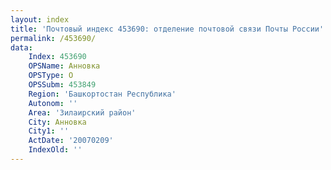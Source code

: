```yaml
---
layout: index
title: 'Почтовый индекс 453690: отделение почтовой связи Почты России'
permalink: /453690/
data:
    Index: 453690
    OPSName: Анновка
    OPSType: О
    OPSSubm: 453849
    Region: 'Башкортостан Республика'
    Autonom: ''
    Area: 'Зилаирский район'
    City: Анновка
    City1: ''
    ActDate: '20070209'
    IndexOld: ''
---
```

